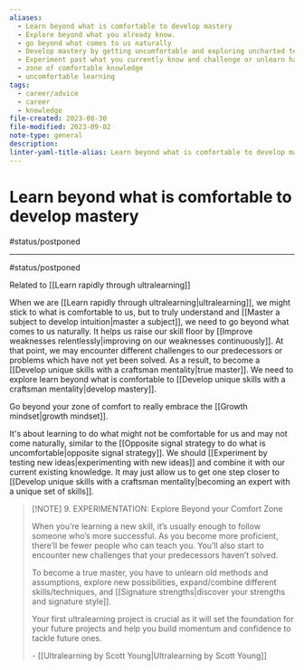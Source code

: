 ```yaml
---
aliases:
  - Learn beyond what is comfortable to develop mastery
  - Explore beyond what you already know.
  - go beyond what comes to us naturally
  - Develop mastery by getting uncomfortable and exploring uncharted territory.
  - Experiment past what you currently know and challenge or unlearn habits and assumptions.
  - zone of comfortable knowledge
  - uncomfortable learning
tags:
  - career/advice
  - career
  - knowledge
file-created: 2023-08-30
file-modified: 2023-09-02
note-type: general
description: 
linter-yaml-title-alias: Learn beyond what is comfortable to develop mastery
---
```


# Learn beyond what is comfortable to develop mastery

#status/postponed

---

#status/postponed

Related to [[Learn rapidly through ultralearning]]

When we are [[Learn rapidly through ultralearning|ultralearning]], we might stick to what is comfortable to us, but to truly understand and [[Master a subject to develop intuition|master a subject]], we need to go beyond what comes to us naturally. It helps us raise our skill floor by [[Improve weaknesses relentlessly|improving on our weaknesses continuously]]. At that point, we may encounter different challenges to our predecessors or problems which have not yet been solved. As a result, to become a [[Develop unique skills with a craftsman mentality|true master]]. We need to explore learn beyond what is comfortable to [[Develop unique skills with a craftsman mentality|develop mastery]].

Go beyond your zone of comfort to really embrace the [[Growth mindset|growth mindset]].

It's about learning to do what might not be comfortable for us and may not come naturally, similar to the [[Opposite signal strategy to do what is uncomfortable|opposite signal strategy]]. We should [[Experiment by testing new ideas|experimenting with new ideas]] and combine it with our current existing knowledge. It may just allow us to get one step closer to [[Develop unique skills with a craftsman mentality|becoming an expert with a unique set of skills]].

> [!NOTE] 9\. EXPERIMENTATION: Explore Beyond your Comfort Zone
>
> When you’re learning a new skill, it’s usually enough to follow someone who’s more successful. As you become more proficient, there’ll be fewer people who can teach you. You’ll also start to encounter new challenges that your predecessors haven’t solved.
>
> To become a true master, you have to unlearn old methods and assumptions, explore new possibilities, expand/combine different skills/techniques, and [[Signature strengths|discover your strengths and signature style]].
>
> Your first ultralearning project is crucial as it will set the foundation for your future projects and help you build momentum and confidence to tackle future ones.
>
> \- [[Ultralearning by Scott Young|Ultralearning by Scott Young]]
